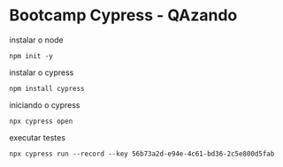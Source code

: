 # Bootcamp Cypress - QAzando

instalar o node

```cli
npm init -y
```

instalar o cypress

```cli
npm install cypress
```

iniciando o cypress

```cli
npx cypress open
```

executar testes

```cli
npx cypress run --record --key 56b73a2d-e94e-4c61-bd36-2c5e800d5fab
```
